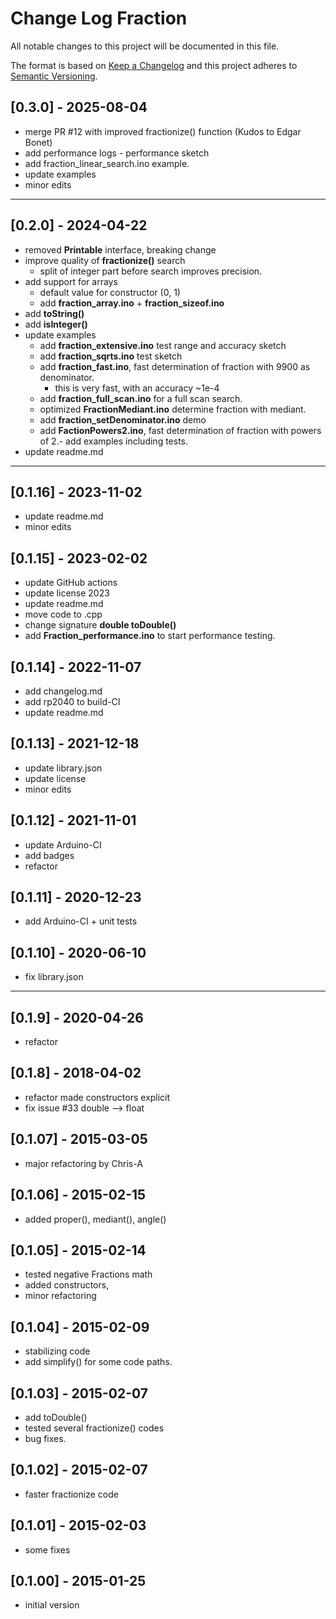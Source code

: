 # Change Log Fraction

All notable changes to this project will be documented in this file.

The format is based on [Keep a Changelog](http://keepachangelog.com/)
and this project adheres to [Semantic Versioning](http://semver.org/).


## [0.3.0] - 2025-08-04
- merge PR #12 with improved fractionize() function (Kudos to Edgar Bonet)
- add performance logs - performance sketch
- add fraction_linear_search.ino example.
- update examples
- minor edits

----

## [0.2.0] - 2024-04-22
- removed **Printable** interface, breaking change
- improve quality of **fractionize()** search
  - split of integer part before search improves precision.
- add support for arrays
  - default value for constructor (0, 1)
  - add **fraction_array.ino** + **fraction_sizeof.ino**
- add **toString()**
- add **isInteger()**
- update examples
  - add **fraction_extensive.ino** test range and accuracy sketch
  - add **fraction_sqrts.ino** test sketch
  - add **fraction_fast.ino**, fast determination of fraction with 9900 as denominator.
    - this is very fast, with an accuracy ~1e-4
  - add **fraction_full_scan.ino** for a full scan search.
  - optimized **FractionMediant.ino** determine fraction with mediant.
  - add **fraction_setDenominator.ino** demo
  - add **FactionPowers2.ino**, fast determination of fraction with powers of 2.- add examples including tests.
- update readme.md

----

## [0.1.16] - 2023-11-02
- update readme.md
- minor edits

## [0.1.15] - 2023-02-02
- update GitHub actions
- update license 2023
- update readme.md
- move code to .cpp
- change signature **double toDouble()**
- add **Fraction_performance.ino** to start performance testing.

## [0.1.14] - 2022-11-07
- add changelog.md
- add rp2040 to build-CI
- update readme.md

## [0.1.13] - 2021-12-18
- update library.json
- update license
- minor edits

## [0.1.12] - 2021-11-01
- update Arduino-CI
- add badges
- refactor

## [0.1.11] - 2020-12-23
- add Arduino-CI + unit tests

## [0.1.10] - 2020-06-10
- fix library.json

---- 

## [0.1.9] - 2020-04-26
- refactor

## [0.1.8] - 2018-04-02
- refactor made constructors explicit
- fix issue #33 double --> float

## [0.1.07] - 2015-03-05
- major refactoring by Chris-A

## [0.1.06] - 2015-02-15
- added proper(), mediant(), angle()

## [0.1.05] - 2015-02-14
- tested negative Fractions math
- added constructors,
- minor refactoring

## [0.1.04] - 2015-02-09
- stabilizing code
- add simplify() for some code paths.

## [0.1.03] - 2015-02-07
- add toDouble()
- tested several fractionize() codes
- bug fixes.

## [0.1.02] - 2015-02-07
- faster fractionize code

## [0.1.01] - 2015-02-03
- some fixes

## [0.1.00] - 2015-01-25
- initial version